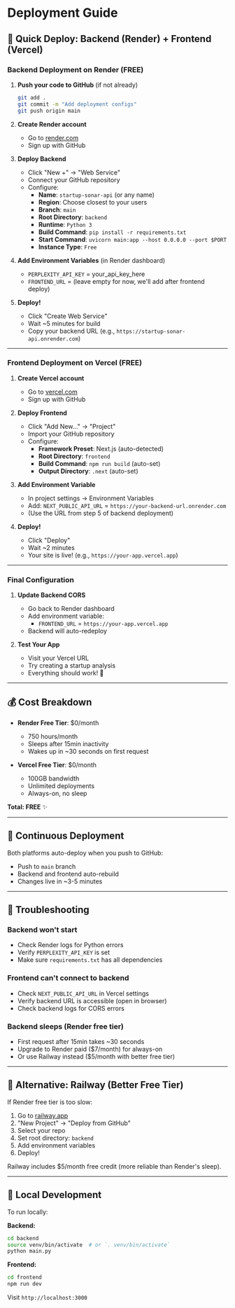 # Deployment Guide

## 🚀 Quick Deploy: Backend (Render) + Frontend (Vercel)

### **Backend Deployment on Render (FREE)**

1. **Push your code to GitHub** (if not already)
   ```bash
   git add .
   git commit -m "Add deployment configs"
   git push origin main
   ```

2. **Create Render account**
   - Go to [render.com](https://render.com)
   - Sign up with GitHub

3. **Deploy Backend**
   - Click "New +" → "Web Service"
   - Connect your GitHub repository
   - Configure:
     - **Name**: `startup-sonar-api` (or any name)
     - **Region**: Choose closest to your users
     - **Branch**: `main`
     - **Root Directory**: `backend`
     - **Runtime**: `Python 3`
     - **Build Command**: `pip install -r requirements.txt`
     - **Start Command**: `uvicorn main:app --host 0.0.0.0 --port $PORT`
     - **Instance Type**: `Free`

4. **Add Environment Variables** (in Render dashboard)
   - `PERPLEXITY_API_KEY` = your_api_key_here
   - `FRONTEND_URL` = (leave empty for now, we'll add after frontend deploy)

5. **Deploy!** 
   - Click "Create Web Service"
   - Wait ~5 minutes for build
   - Copy your backend URL (e.g., `https://startup-sonar-api.onrender.com`)

---

### **Frontend Deployment on Vercel (FREE)**

1. **Create Vercel account**
   - Go to [vercel.com](https://vercel.com)
   - Sign up with GitHub

2. **Deploy Frontend**
   - Click "Add New..." → "Project"
   - Import your GitHub repository
   - Configure:
     - **Framework Preset**: Next.js (auto-detected)
     - **Root Directory**: `frontend`
     - **Build Command**: `npm run build` (auto-set)
     - **Output Directory**: `.next` (auto-set)

3. **Add Environment Variable**
   - In project settings → Environment Variables
   - Add: `NEXT_PUBLIC_API_URL` = `https://your-backend-url.onrender.com`
   - (Use the URL from step 5 of backend deployment)

4. **Deploy!**
   - Click "Deploy"
   - Wait ~2 minutes
   - Your site is live! (e.g., `https://your-app.vercel.app`)

---

### **Final Configuration**

1. **Update Backend CORS**
   - Go back to Render dashboard
   - Add environment variable:
     - `FRONTEND_URL` = `https://your-app.vercel.app`
   - Backend will auto-redeploy

2. **Test Your App**
   - Visit your Vercel URL
   - Try creating a startup analysis
   - Everything should work! 🎉

---

## 💰 Cost Breakdown

- **Render Free Tier**: $0/month
  - 750 hours/month
  - Sleeps after 15min inactivity
  - Wakes up in ~30 seconds on first request
  
- **Vercel Free Tier**: $0/month
  - 100GB bandwidth
  - Unlimited deployments
  - Always-on, no sleep

**Total: FREE** ✨

---

## 🔄 Continuous Deployment

Both platforms auto-deploy when you push to GitHub:
- Push to `main` branch
- Backend and frontend auto-rebuild
- Changes live in ~3-5 minutes

---

## 🐛 Troubleshooting

### Backend won't start
- Check Render logs for Python errors
- Verify `PERPLEXITY_API_KEY` is set
- Make sure `requirements.txt` has all dependencies

### Frontend can't connect to backend
- Check `NEXT_PUBLIC_API_URL` in Vercel settings
- Verify backend URL is accessible (open in browser)
- Check backend logs for CORS errors

### Backend sleeps (Render free tier)
- First request after 15min takes ~30 seconds
- Upgrade to Render paid ($7/month) for always-on
- Or use Railway instead ($5/month with better free tier)

---

## 🚀 Alternative: Railway (Better Free Tier)

If Render free tier is too slow:

1. Go to [railway.app](https://railway.app)
2. "New Project" → "Deploy from GitHub"
3. Select your repo
4. Set root directory: `backend`
5. Add environment variables
6. Deploy!

Railway includes $5/month free credit (more reliable than Render's sleep).

---

## 📝 Local Development

To run locally:

**Backend:**
```bash
cd backend
source venv/bin/activate  # or `. venv/bin/activate`
python main.py
```

**Frontend:**
```bash
cd frontend
npm run dev
```

Visit `http://localhost:3000`


